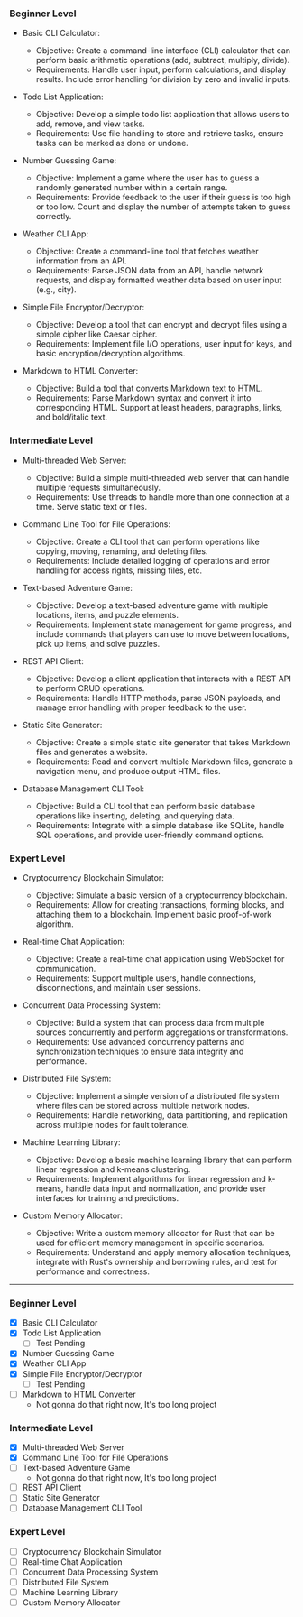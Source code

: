 ### Beginner Level

- Basic CLI Calculator:

  - Objective: Create a command-line interface (CLI) calculator that can perform basic arithmetic operations (add, subtract, multiply, divide).
  - Requirements: Handle user input, perform calculations, and display results. Include error handling for division by zero and invalid inputs.

- Todo List Application:

  - Objective: Develop a simple todo list application that allows users to add, remove, and view tasks.
  - Requirements: Use file handling to store and retrieve tasks, ensure tasks can be marked as done or undone.

- Number Guessing Game:

  - Objective: Implement a game where the user has to guess a randomly generated number within a certain range.
  - Requirements: Provide feedback to the user if their guess is too high or too low. Count and display the number of attempts taken to guess correctly.

- Weather CLI App:

  - Objective: Create a command-line tool that fetches weather information from an API.
  - Requirements: Parse JSON data from an API, handle network requests, and display formatted weather data based on user input (e.g., city).

- Simple File Encryptor/Decryptor:

  - Objective: Develop a tool that can encrypt and decrypt files using a simple cipher like Caesar cipher.
  - Requirements: Implement file I/O operations, user input for keys, and basic encryption/decryption algorithms.

- Markdown to HTML Converter:

  - Objective: Build a tool that converts Markdown text to HTML.
  - Requirements: Parse Markdown syntax and convert it into corresponding HTML. Support at least headers, paragraphs, links, and bold/italic text.

### Intermediate Level

- Multi-threaded Web Server:

  - Objective: Build a simple multi-threaded web server that can handle multiple requests simultaneously.
  - Requirements: Use threads to handle more than one connection at a time. Serve static text or files.

- Command Line Tool for File Operations:

  - Objective: Create a CLI tool that can perform operations like copying, moving, renaming, and deleting files.
  - Requirements: Include detailed logging of operations and error handling for access rights, missing files, etc.

- Text-based Adventure Game:

  - Objective: Develop a text-based adventure game with multiple locations, items, and puzzle elements.
  - Requirements: Implement state management for game progress, and include commands that players can use to move between locations, pick up items, and solve puzzles.

- REST API Client:

  - Objective: Develop a client application that interacts with a REST API to perform CRUD operations.
  - Requirements: Handle HTTP methods, parse JSON payloads, and manage error handling with proper feedback to the user.

- Static Site Generator:

  - Objective: Create a simple static site generator that takes Markdown files and generates a website.
  - Requirements: Read and convert multiple Markdown files, generate a navigation menu, and produce output HTML files.

- Database Management CLI Tool:

  - Objective: Build a CLI tool that can perform basic database operations like inserting, deleting, and querying data.
  - Requirements: Integrate with a simple database like SQLite, handle SQL operations, and provide user-friendly command options.

### Expert Level

- Cryptocurrency Blockchain Simulator:

  - Objective: Simulate a basic version of a cryptocurrency blockchain.
  - Requirements: Allow for creating transactions, forming blocks, and attaching them to a blockchain. Implement basic proof-of-work algorithm.

- Real-time Chat Application:

  - Objective: Create a real-time chat application using WebSocket for communication.
  - Requirements: Support multiple users, handle connections, disconnections, and maintain user sessions.

- Concurrent Data Processing System:

  - Objective: Build a system that can process data from multiple sources concurrently and perform aggregations or transformations.
  - Requirements: Use advanced concurrency patterns and synchronization techniques to ensure data integrity and performance.

- Distributed File System:

  - Objective: Implement a simple version of a distributed file system where files can be stored across multiple network nodes.
  - Requirements: Handle networking, data partitioning, and replication across multiple nodes for fault tolerance.

- Machine Learning Library:

  - Objective: Develop a basic machine learning library that can perform linear regression and k-means clustering.
  - Requirements: Implement algorithms for linear regression and k-means, handle data input and normalization, and provide user interfaces for training and predictions.

- Custom Memory Allocator:

  - Objective: Write a custom memory allocator for Rust that can be used for efficient memory management in specific scenarios.
  - Requirements: Understand and apply memory allocation techniques, integrate with Rust's ownership and borrowing rules, and test for performance and correctness.

---

### Beginner Level

- [x] Basic CLI Calculator
- [x] Todo List Application
  - [ ] Test Pending
- [x] Number Guessing Game
- [x] Weather CLI App
- [x] Simple File Encryptor/Decryptor
  - [ ] Test Pending
- [ ] Markdown to HTML Converter
  - Not gonna do that right now, It's too long project

### Intermediate Level

- [x] Multi-threaded Web Server
- [x] Command Line Tool for File Operations
- [ ] Text-based Adventure Game
  - Not gonna do that right now, It's too long project
- [ ] REST API Client
- [ ] Static Site Generator
- [ ] Database Management CLI Tool

### Expert Level

- [ ] Cryptocurrency Blockchain Simulator
- [ ] Real-time Chat Application
- [ ] Concurrent Data Processing System
- [ ] Distributed File System
- [ ] Machine Learning Library
- [ ] Custom Memory Allocator

